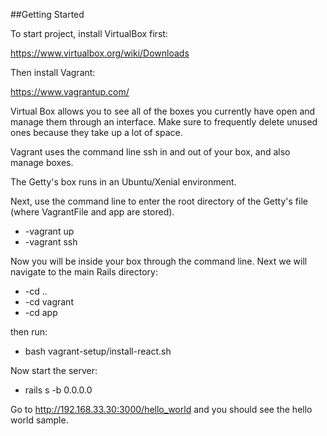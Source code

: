 ##Getting Started

To start project, install VirtualBox first:

https://www.virtualbox.org/wiki/Downloads

Then install Vagrant:

https://www.vagrantup.com/

Virtual Box allows you to see all of the boxes you currently have open and manage them through an interface. Make sure to frequently delete unused ones because they take up a lot of space. 

Vagrant uses the command line ssh in and out of your box, and also manage boxes.

The Getty's box runs in an Ubuntu/Xenial environment.

Next, use the command line to enter the root directory of the Getty's file (where VagrantFile and app are stored).

* -vagrant up
* -vagrant ssh

Now you will be inside your box through the command line. Next we will navigate to the main Rails directory:

* -cd ..
* -cd vagrant
* -cd app

then run:

* bash vagrant-setup/install-react.sh

Now start the server:

* rails s -b 0.0.0.0

Go to http://192.168.33.30:3000/hello_world and you should see the hello world sample.
